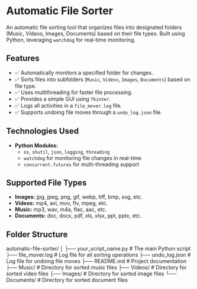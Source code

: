 # Automatic File Sorter

An automatic file sorting tool that organizes files into designated folders (Music, Videos, Images, Documents) based on their file types. Built using Python, leveraging `watchdog` for real-time monitoring.

## Features

- ✅ Automatically monitors a specified folder for changes.
- ✅ Sorts files into subfolders (`Music`, `Videos`, `Images`, `Documents`) based on file type.
- ✅ Uses multithreading for faster file processing.
- ✅ Provides a simple GUI using `Tkinter`.
- ✅ Logs all activities in a `file_mover.log` file.
- ✅ Supports undoing file moves through a `undo_log.json` file.

## Technologies Used

- **Python Modules:**
  - `os`, `shutil`, `json`, `logging`, `threading`
  - `watchdog` for monitoring file changes in real-time
  - `concurrent.futures` for multi-threading support

## Supported File Types

- **Images:** jpg, jpeg, png, gif, webp, tiff, bmp, svg, etc.
- **Videos:** mp4, avi, mov, flv, mpeg, etc.
- **Music:** mp3, wav, m4a, flac, aac, etc.
- **Documents:** doc, docx, pdf, xls, xlsx, ppt, pptx, etc.

## Folder Structure

automatic-file-sorter/
│
├── your_script_name.py        # The main Python script
├── file_mover.log             # Log file for all sorting operations
├── undo_log.json              # Log file for undoing file moves
├── README.md                  # Project documentation
├── Music/                     # Directory for sorted music files
├── Videos/                    # Directory for sorted video files
├── Images/                    # Directory for sorted image files
└── Documents/                 # Directory for sorted document files
